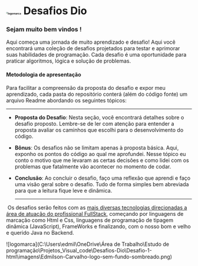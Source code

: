 #                                        <img src="C:\Users\edmil\OneDrive\Área de Trabalho\Estudo de programação\Projetos_Visual_code\Desafios-Dio\Desafio-1-html\imagens\logo-dio-sem-fundo.png.png" alt="logomarca" style="zoom:25%;" />                                                                                                                                              Desafios Dio

### Sejam muito bem vindos ! 

 Aqui começa uma jornada de muito aprendizado e desafio! Aqui você encontrará uma coleção de desafios projetados para testar e aprimorar suas habilidades de programação. Cada desafio é uma oportunidade para praticar algoritmos, lógica e solução de problemas.

#### Metodologia de apresentação

Para facilitar a compreensão da proposta do desafio e expor meu aprendizado, cada pasta do repositório conterá (além do código fonte) um arquivo Readme abordando os seguintes tópicos:

----

* **Proposta do Desafio**:  Nesta seção, você encontrará detalhes sobre o desafio proposto. Lembre-se de ler com atenção para entender a proposta avaliar os caminhos que escolhi para o desenvolvimento do código.  

* **Bônus**: Os desafios não se limitam apenas à proposta básica. Aqui, exponho os pontos do código ao qual me aprofundei. Nesse tópico  eu conto o motivo que me levaram as certas decisões e como lidei com os problemas que fatalmente vão acontecer no momento de codar. 

* **Conclusão**: Ao concluir o desafio,  faço uma reflexão que aprendi e faço uma visão geral sobre o desafio. Tudo de forma simples bem abreviada  para que a leitura fique leve e dinâmica. 

  -----

  

​        Os desafios serão feitos com as <u>mais diversas tecnologias direcionadas a área de atuação do profissional FullStack,</u> começando por linguagens de marcação como Html e Css, linguagens de programação de tipagem dinâmica (JavaScript), FrameWorks e finalizando, com o nosso bom e velho e querido Java no Backend.  

![logomarca](C:\Users\edmil\OneDrive\Área de Trabalho\Estudo de programação\Projetos_Visual_code\Desafios-Dio\Desafio-1-html\imagens\Edmilson-Carvalho-logo-sem-fundo-sombreado.png)